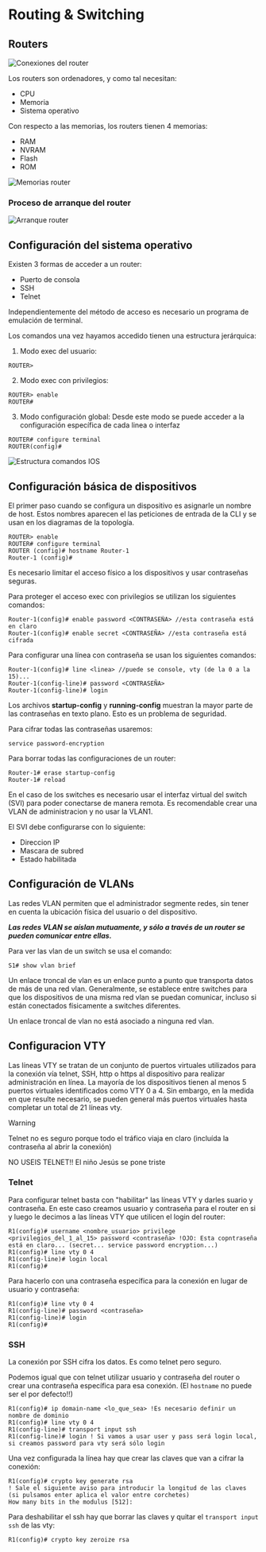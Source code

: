 # Routing & Switching

## Routers
![Conexiones del router](https://github.com/13sauca13/PRG/blob/master/Recursos/Conexiones%20del%20router.PNG)

Los routers son ordenadores, y como tal necesitan:
+ CPU
+ Memoria
+ Sistema operativo

Con respecto a las memorias, los routers tienen 4 memorias:
+ RAM
+ NVRAM
+ Flash
+ ROM

![Memorias router](https://github.com/13sauca13/PRG/blob/master/Recursos/Memorias%20Router.PNG)

### Proceso de arranque del router
![Arranque router](https://github.com/13sauca13/PRG/blob/master/Recursos/Arranque%20router.PNG)

## Configuración del sistema operativo
Existen 3 formas de acceder a un router:
+ Puerto de consola
+ SSH
+ Telnet

Independientemente del método de acceso es necesario un programa de emulación de terminal.

Los comandos una vez hayamos accedido tienen una estructura jerárquica:
1. Modo exec del usuario:
```
ROUTER>
```
2. Modo exec con privilegios:
```
ROUTER> enable
ROUTER#
```
3. Modo configuración global: Desde este modo se puede acceder a la configuración específica de cada linea o interfaz
```
ROUTER# configure terminal
ROUTER(config)#
```

![Estructura comandos IOS](https://github.com/13sauca13/PRG/blob/master/Recursos/Estructura%20comandos%20IOS.PNG)

## Configuración básica de dispositivos
El primer paso cuando se configura un dispositivo es asignarle un nombre de host. Estos nombres aparecen el las peticiones de entrada de la CLI y se usan en los diagramas de la topología.
```
ROUTER> enable
ROUTER# configure terminal
ROUTER (config)# hostname Router-1
Router-1 (config)#
```

Es necesario limitar el acceso físico a los dispositivos y usar contraseñas seguras.

Para proteger el acceso exec con privilegios se utilizan los siguientes comandos:
```
Router-1(config)# enable password <CONTRASEÑA> //esta contraseña está en claro
Router-1(config)# enable secret <CONTRASEÑA> //esta contraseña está cifrada
```
Para configurar una línea con contraseña se usan los siguientes comandos:
```
Router-1(config)# line <linea> //puede se console, vty (de la 0 a la 15)...
Router-1(config-line)# password <CONTRASEÑA>
Router-1(config-line)# login
```

Los archivos **startup-config** y **running-config** muestran la mayor parte de las contraseñas en texto plano. Esto es un problema de seguridad.

Para cifrar todas las contraseñas usaremos:
```
service password-encryption
```

Para borrar todas las configuraciones de un router:
```
Router-1# erase startup-config
Router-1# reload
```

En el caso de los switches es necesario usar el interfaz virtual del switch (SVI) para poder conectarse de manera remota. Es recomendable crear una VLAN de administracion y no usar la VLAN1.

El SVI debe configurarse con lo siguiente:
+ Direccion IP
+ Mascara de subred
+ Estado habilitada

## Configuración de VLANs
Las redes VLAN permiten que el administrador segmente redes, sin tener en cuenta la ubicación física del usuario o del dispositivo.

***Las redes VLAN se aíslan mutuamente, y sólo a través de un router se pueden comunicar entre ellas.***

Para ver las vlan de un switch se usa el comando:
```
S1# show vlan brief
```

Un enlace troncal de vlan es un enlace punto a punto que transporta datos de más de una red vlan. Generalmente, se establece entre switches para que los dispositivos de una misma red vlan se puedan comunicar, incluso si están conectados físicamente a switches diferentes.

Un enlace troncal de vlan no está asociado a ninguna red vlan.

## Configuracion VTY
Las líneas VTY se tratan de un conjunto de puertos virtuales utilizados para la conexión vía telnet, SSH, http o https al dispositivo para realizar administración en línea.
La mayoría de los dispositivos tienen al menos 5 puertos virtuales identificados como VTY 0 a 4. Sin embargo, en la medida en que resulte necesario, se pueden general más puertos virtuales hasta completar un total de 21 líneas vty.

>[!WARNING]
>Telnet no es seguro porque todo el tráfico viaja en claro (incluída la contraseña al abrir la conexión)
>
>NO USEIS TELNET!! El niño Jesús se pone triste

### Telnet
Para configurar telnet basta con "habilitar" las líneas VTY y darles suario y contraseña. En este caso creamos usuario y contraseña para el router en si y luego le decimos a las líneas VTY que utilicen el login del router:
```
R1(config)# username <nombre_usuario> privilege <privilegios_del_1_al_15> password <contraseña> !OJO: Esta copntraseña está en claro... (secret... service password encryption...)
R1(config)# line vty 0 4
R1(config-line)# login local
R1(config)#
```
Para hacerlo con una contraseña específica para la conexión en lugar de usuario y contraseña:
```
R1(config)# line vty 0 4
R1(config-line)# password <contraseña>
R1(config-line)# login
R1(config)#
```

### SSH
La conexión por SSH cifra los datos. Es como telnet pero seguro.

Podemos igual que con telnet utilizar usuario y contraseña del router o crear una contraseña específica para esa conexión. (El ```hostname``` no puede ser el por defecto!!)

```
R1(config)# ip domain-name <lo_que_sea> !Es necesario definir un nombre de dominio
R1(config)# line vty 0 4
R1(config-line)# transport input ssh
R1(config-line)# login ! Si vamos a usar user y pass será login local, si creamos password para vty será sólo login
```
Una vez configurada la línea hay que crear las claves que van a cifrar la conexión:
```
R1(config)# crypto key generate rsa
! Sale el siguiente aviso para introducir la longitud de las claves (si pulsamos enter aplica el valor entre corchetes)
How many bits in the modulus [512]:
```

Para deshabilitar el ssh hay que borrar las claves y quitar el ```transport input ssh``` de las vty:
```
R1(config)# crypto key zeroize rsa
```
